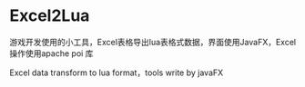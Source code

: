# Excel2Lua

游戏开发使用的小工具，Excel表格导出lua表格式数据，界面使用JavaFX，Excel操作使用apache poi 库

Excel data transform to lua format，tools write by javaFX
